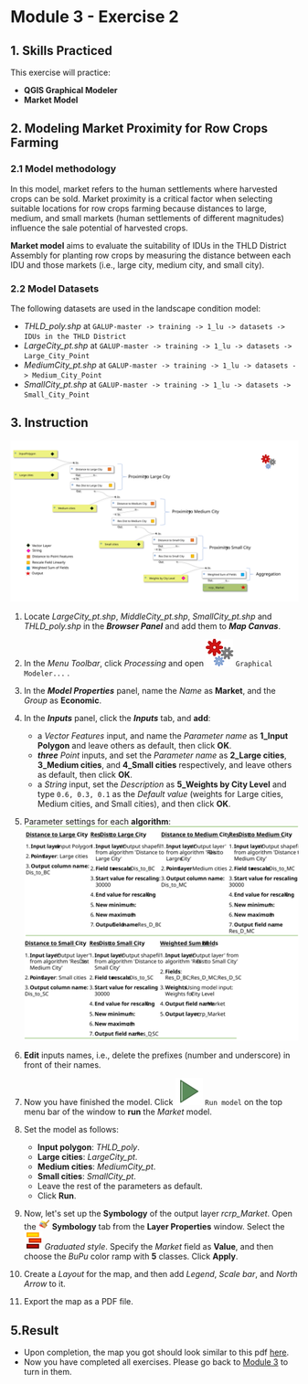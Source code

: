 # Module 3 - Exercise 2

## 1. Skills Practiced

This exercise will practice:

- **QGIS Graphical Modeler**
- **Market Model**

## 2. Modeling Market Proximity for Row Crops Farming

### 2.1 Model methodology

In this model, market refers to the human settlements where harvested crops
can be sold.
Market proximity is a critical factor when selecting suitable locations for
row crops farming because distances to large, medium, and small markets
(human settlements of different magnitudes) influence the sale potential of
harvested crops.

**Market model** aims to evaluate the suitability of IDUs in the THLD District
Assembly for planting row crops by measuring the distance between each IDU and
those markets (i.e., large city, medium city, and small city).

### 2.2 Model Datasets

The following datasets are used in the landscape condition model:

- _THLD\_poly.shp_ at
  `GALUP-master -> training -> 1_lu -> datasets -> IDUs in the THLD District`
- _LargeCity\_pt.shp_ at
  `GALUP-master -> training -> 1_lu -> datasets -> Large_City_Point`
- _MediumCity\_pt.shp_ at
  `GALUP-master -> training -> 1_lu -> datasets -> Medium_City_Point`
- _SmallCity\_pt.shp_ at
  `GALUP-master -> training -> 1_lu -> datasets -> Small_City_Point`

## 3. Instruction

![marketmodelmap](../../../images/Model%20Map/Market.svg)

1. Locate _LargeCity\_pt.shp_, _MiddleCity\_pt.shp_, _SmallCity\_pt.shp_ and
   _THLD\_poly.shp_ in the **_Browser Panel_** and add them to
   **_Map Canvas_**.
2. In the _Menu Toolbar_, click _Processing_ and open
   ![gm](../../../images/processingModel.svg) `Graphical Modeler...` .
3. In the **_Model Properties_** panel, name the _Name_ as **Market**, and
   the _Group_ as **Economic**.
4. In the **_Inputs_** panel, click the **_Inputs_** tab, and **add**:
   - a _Vector Features_ input, and name the _Parameter name_ as
     **1_Input Polygon** and leave others as default, then click **OK**.
   - ***three*** _Point_ inputs, and set the _Parameter name_ as
     **2_Large cities**, **3_Medium cities**, and **4_Small cities**
     respectively, and leave others as default, then click **OK**.
   - a _String_ input, set the _Description_ as
     **5_Weights by City Level** and type `0.6, 0.3, 0.1` as the
     _Default value_ (weights for Large cities, Medium cities, and Small
     cities), and then click **OK**.
5. Parameter settings for each **algorithm**:<br>
   ![m1](../../../images/PrameterSetting/m1.svg)

6. **Edit** inputs names, i.e., delete the prefixes (number and underscore) in
   front of their names.
7. Now you have finished the model.
   Click ![st](../../../images/mActionStart.svg) `Run model`  on the top menu
   bar of the window to **run** the _Market_ model.
8. Set the model as follows:
   - **Input polygon**: _THLD\_poly_.
   - **Large cities**: _LargeCity\_pt_.
   - **Medium cities**: _MediumCity\_pt_.
   - **Small cities**: _SmallCity\_pt_.
   - Leave the rest of the parameters as default.
   - Click **Run**.
9. Now, let's set up the **Symbology** of the output layer _rcrp\_Market_.
   Open the
   <img src="../../../images/M2E1/symbology.svg" alt= "AttrTbl" width="20">
   **Symbology** tab from the **Layer Properties** window.
   Select the ![graduated](../../../images/M2E1/rendererGraduatedSymbol.svg)
   *Graduated style*.
   Specify the _Market_ field as **Value**, and then choose the _BuPu_ color
   ramp with **5** classes.
   Click **Apply**.
10. Create a _Layout_ for the map, and then add _Legend_, _Scale bar_, and
    _North Arrow_ to it.
11. Export the map as a PDF file.

## 5.Result

- Upon completion, the map you got should look similar to this pdf
  [here](../pdf_maps/rcrp_Market.pdf).
- Now you have completed all exercises. Please go back to
  [Module 3](https://tinyurl.com/yn9hy6ca) to turn in them.
